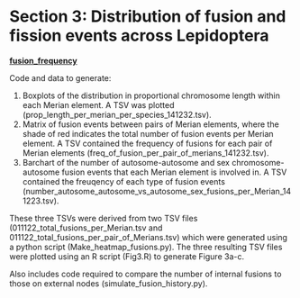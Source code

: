 # Section 3: Distribution of fusion and fission events across Lepidoptera

[**fusion_frequency**](<https://github.com/charlottewright/Chromosome_evolution_Lepidoptera_MS/tree/main/3_interchromosomal_rearrangements/fusion_frequency>)

Code and data to generate:
1. Boxplots of the distribution in proportional chromosome length within each Merian element. A TSV was plotted (prop_length_per_merian_per_species_141232.tsv).
2. Matrix of fusion events between pairs of Merian elements, where the shade of red indicates the total number of fusion events per Merian element. A TSV contained the frequency of fusions for each pair of Merian elements (freq_of_fusion_per_pair_of_merians_141232.tsv).
3. Barchart of the number of autosome-autosome and sex chromosome-autosome fusion events that each Merian element is involved in. A TSV contained the freuqency of each type of fusion events (number_autosome_autosome_vs_autosome_sex_fusions_per_Merian_141223.tsv).

These three TSVs were derived from two TSV files (011122_total_fusions_per_Merian.tsv and 011122_total_fusions_per_pair_of_Merians.tsv) which were generated using a python script (Make_heatmap_fusions.py). The three resulting TSV files were plotted using an R script (Fig3.R) to generate Figure 3a-c.

Also includes code required to compare the number of internal fusions to those on external nodes (simulate_fusion_history.py).
